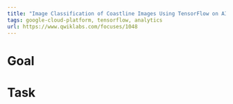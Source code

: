 ```yaml
---
title: "Image Classification of Coastline Images Using TensorFlow on AI Platform"
tags: google-cloud-platform, tensorflow, analytics
url: https://www.qwiklabs.com/focuses/1048
---
```


# Goal


# Task
